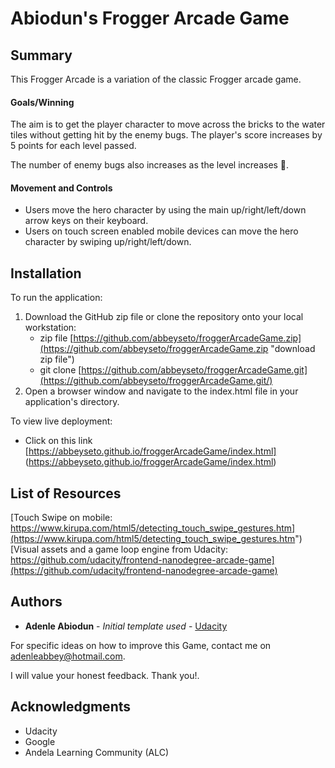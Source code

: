 
# Abiodun's Frogger Arcade Game

## Summary
This Frogger Arcade is a variation of the classic Frogger arcade game.

#### Goals/Winning
The aim is to get the player character to move across the bricks to the water tiles without getting hit by the enemy bugs. The player's score increases by 5 points for each level passed. 

The number of enemy bugs also increases as the level increases 🤪.

#### Movement and Controls
* Users move the hero character by using the main up/right/left/down arrow keys on their keyboard.
* Users on touch screen enabled mobile devices can move the hero character by swiping up/right/left/down.

## Installation
To run the application:

1. Download the GitHub zip file or clone the repository onto your local workstation:
	* zip file [https://github.com/abbeyseto/froggerArcadeGame.zip](https://github.com/abbeyseto/froggerArcadeGame.zip "download zip file")
	* git clone [https://github.com/abbeyseto/froggerArcadeGame.git](https://github.com/abbeyseto/froggerArcadeGame.git/)
2. Open a browser window and navigate to the index.html file in your application's directory.

To view live deployment:

* Click on this link [https://abbeyseto.github.io/froggerArcadeGame/index.html] (https://abbeyseto.github.io/froggerArcadeGame/index.html)


## List of Resources
[Touch Swipe on mobile: https://www.kirupa.com/html5/detecting_touch_swipe_gestures.htm](https://www.kirupa.com/html5/detecting_touch_swipe_gestures.htm")  
[Visual assets and a game loop engine from Udacity: https://github.com/udacity/frontend-nanodegree-arcade-game](https://github.com/udacity/frontend-nanodegree-arcade-game)

## Authors

* **Adenle Abiodun** - *Initial template used* - [Udacity](https://www.udacity.com/)

For specific ideas on how to improve this Game, contact me on adenleabbey@hotmail.com.

I will value your honest feedback. Thank you!.

## Acknowledgments

* Udacity
* Google
* Andela Learning Community (ALC)
